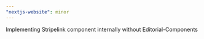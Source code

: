 ```yaml
---
"nextjs-website": minor
---
```


Implementing Stripelink component internally without Editorial-Components
